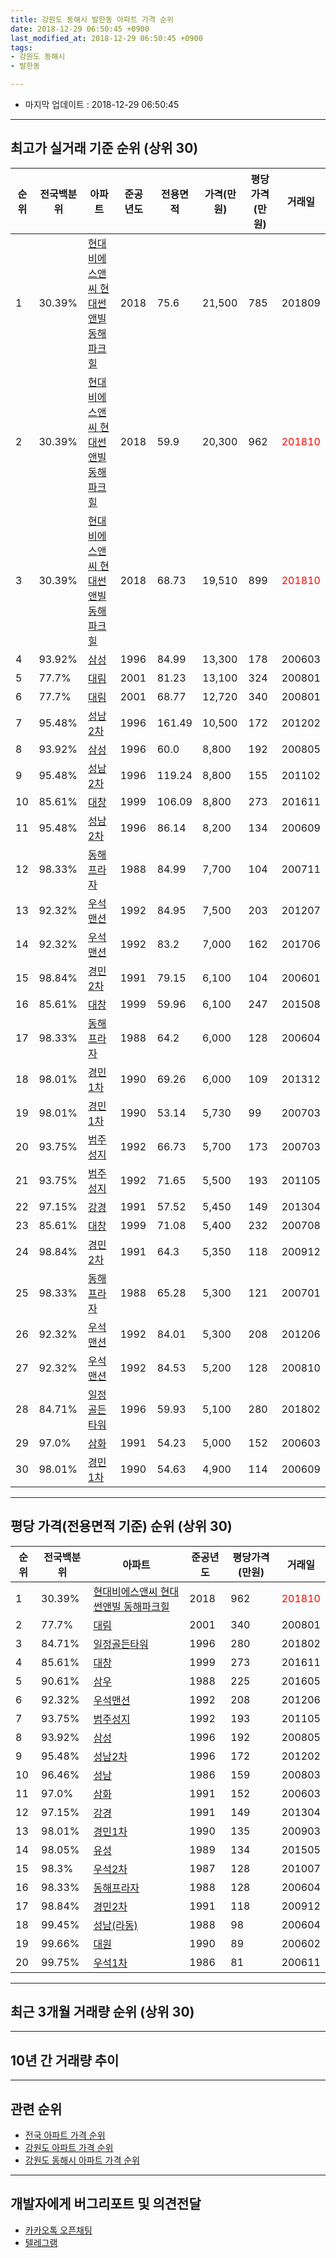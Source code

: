 ```yaml
---
title: 강원도 동해시 발한동 아파트 가격 순위
date: 2018-12-29 06:50:45 +0900
last_modified_at: 2018-12-29 06:50:45 +0900
tags:
- 강원도 동해시
- 발한동

---
```


* 마지막 업데이트 : 2018-12-29 06:50:45

---

## 최고가 실거래 기준 순위 (상위 30)


|순위|전국백분위|아파트|준공년도|전용면적|가격(만원)|평당가격(만원)|거래일|
|---|---|---|---|---|---|---|---|
|1|30.39%|[현대비에스앤씨 현대썬앤빌 동해파크힐](https://search.naver.com/search.naver?query=%EA%B0%95%EC%9B%90%EB%8F%84+%EB%8F%99%ED%95%B4%EC%8B%9C+%EB%B0%9C%ED%95%9C%EB%8F%99+%ED%98%84%EB%8C%80%EB%B9%84%EC%97%90%EC%8A%A4%EC%95%A4%EC%94%A8+%ED%98%84%EB%8C%80%EC%8D%AC%EC%95%A4%EB%B9%8C+%EB%8F%99%ED%95%B4%ED%8C%8C%ED%81%AC%ED%9E%90)|2018|75.6|21,500|785|201809|
|2|30.39%|[현대비에스앤씨 현대썬앤빌 동해파크힐](https://search.naver.com/search.naver?query=%EA%B0%95%EC%9B%90%EB%8F%84+%EB%8F%99%ED%95%B4%EC%8B%9C+%EB%B0%9C%ED%95%9C%EB%8F%99+%ED%98%84%EB%8C%80%EB%B9%84%EC%97%90%EC%8A%A4%EC%95%A4%EC%94%A8+%ED%98%84%EB%8C%80%EC%8D%AC%EC%95%A4%EB%B9%8C+%EB%8F%99%ED%95%B4%ED%8C%8C%ED%81%AC%ED%9E%90)|2018|59.9|20,300|962|<span style="color:red">201810</span>|
|3|30.39%|[현대비에스앤씨 현대썬앤빌 동해파크힐](https://search.naver.com/search.naver?query=%EA%B0%95%EC%9B%90%EB%8F%84+%EB%8F%99%ED%95%B4%EC%8B%9C+%EB%B0%9C%ED%95%9C%EB%8F%99+%ED%98%84%EB%8C%80%EB%B9%84%EC%97%90%EC%8A%A4%EC%95%A4%EC%94%A8+%ED%98%84%EB%8C%80%EC%8D%AC%EC%95%A4%EB%B9%8C+%EB%8F%99%ED%95%B4%ED%8C%8C%ED%81%AC%ED%9E%90)|2018|68.73|19,510|899|<span style="color:red">201810</span>|
|4|93.92%|[삼성](https://search.naver.com/search.naver?query=%EA%B0%95%EC%9B%90%EB%8F%84+%EB%8F%99%ED%95%B4%EC%8B%9C+%EB%B0%9C%ED%95%9C%EB%8F%99+%EC%82%BC%EC%84%B1)|1996|84.99|13,300|178|200603|
|5|77.7%|[대림](https://search.naver.com/search.naver?query=%EA%B0%95%EC%9B%90%EB%8F%84+%EB%8F%99%ED%95%B4%EC%8B%9C+%EB%B0%9C%ED%95%9C%EB%8F%99+%EB%8C%80%EB%A6%BC)|2001|81.23|13,100|324|200801|
|6|77.7%|[대림](https://search.naver.com/search.naver?query=%EA%B0%95%EC%9B%90%EB%8F%84+%EB%8F%99%ED%95%B4%EC%8B%9C+%EB%B0%9C%ED%95%9C%EB%8F%99+%EB%8C%80%EB%A6%BC)|2001|68.77|12,720|340|200801|
|7|95.48%|[성남2차](https://search.naver.com/search.naver?query=%EA%B0%95%EC%9B%90%EB%8F%84+%EB%8F%99%ED%95%B4%EC%8B%9C+%EB%B0%9C%ED%95%9C%EB%8F%99+%EC%84%B1%EB%82%A82%EC%B0%A8)|1996|161.49|10,500|172|201202|
|8|93.92%|[삼성](https://search.naver.com/search.naver?query=%EA%B0%95%EC%9B%90%EB%8F%84+%EB%8F%99%ED%95%B4%EC%8B%9C+%EB%B0%9C%ED%95%9C%EB%8F%99+%EC%82%BC%EC%84%B1)|1996|60.0|8,800|192|200805|
|9|95.48%|[성남2차](https://search.naver.com/search.naver?query=%EA%B0%95%EC%9B%90%EB%8F%84+%EB%8F%99%ED%95%B4%EC%8B%9C+%EB%B0%9C%ED%95%9C%EB%8F%99+%EC%84%B1%EB%82%A82%EC%B0%A8)|1996|119.24|8,800|155|201102|
|10|85.61%|[대창](https://search.naver.com/search.naver?query=%EA%B0%95%EC%9B%90%EB%8F%84+%EB%8F%99%ED%95%B4%EC%8B%9C+%EB%B0%9C%ED%95%9C%EB%8F%99+%EB%8C%80%EC%B0%BD)|1999|106.09|8,800|273|201611|
|11|95.48%|[성남2차](https://search.naver.com/search.naver?query=%EA%B0%95%EC%9B%90%EB%8F%84+%EB%8F%99%ED%95%B4%EC%8B%9C+%EB%B0%9C%ED%95%9C%EB%8F%99+%EC%84%B1%EB%82%A82%EC%B0%A8)|1996|86.14|8,200|134|200609|
|12|98.33%|[동해프라자](https://search.naver.com/search.naver?query=%EA%B0%95%EC%9B%90%EB%8F%84+%EB%8F%99%ED%95%B4%EC%8B%9C+%EB%B0%9C%ED%95%9C%EB%8F%99+%EB%8F%99%ED%95%B4%ED%94%84%EB%9D%BC%EC%9E%90)|1988|84.99|7,700|104|200711|
|13|92.32%|[우석맨션](https://search.naver.com/search.naver?query=%EA%B0%95%EC%9B%90%EB%8F%84+%EB%8F%99%ED%95%B4%EC%8B%9C+%EB%B0%9C%ED%95%9C%EB%8F%99+%EC%9A%B0%EC%84%9D%EB%A7%A8%EC%85%98)|1992|84.95|7,500|203|201207|
|14|92.32%|[우석맨션](https://search.naver.com/search.naver?query=%EA%B0%95%EC%9B%90%EB%8F%84+%EB%8F%99%ED%95%B4%EC%8B%9C+%EB%B0%9C%ED%95%9C%EB%8F%99+%EC%9A%B0%EC%84%9D%EB%A7%A8%EC%85%98)|1992|83.2|7,000|162|201706|
|15|98.84%|[경민2차](https://search.naver.com/search.naver?query=%EA%B0%95%EC%9B%90%EB%8F%84+%EB%8F%99%ED%95%B4%EC%8B%9C+%EB%B0%9C%ED%95%9C%EB%8F%99+%EA%B2%BD%EB%AF%BC2%EC%B0%A8)|1991|79.15|6,100|104|200601|
|16|85.61%|[대창](https://search.naver.com/search.naver?query=%EA%B0%95%EC%9B%90%EB%8F%84+%EB%8F%99%ED%95%B4%EC%8B%9C+%EB%B0%9C%ED%95%9C%EB%8F%99+%EB%8C%80%EC%B0%BD)|1999|59.96|6,100|247|201508|
|17|98.33%|[동해프라자](https://search.naver.com/search.naver?query=%EA%B0%95%EC%9B%90%EB%8F%84+%EB%8F%99%ED%95%B4%EC%8B%9C+%EB%B0%9C%ED%95%9C%EB%8F%99+%EB%8F%99%ED%95%B4%ED%94%84%EB%9D%BC%EC%9E%90)|1988|64.2|6,000|128|200604|
|18|98.01%|[경민1차](https://search.naver.com/search.naver?query=%EA%B0%95%EC%9B%90%EB%8F%84+%EB%8F%99%ED%95%B4%EC%8B%9C+%EB%B0%9C%ED%95%9C%EB%8F%99+%EA%B2%BD%EB%AF%BC1%EC%B0%A8)|1990|69.26|6,000|109|201312|
|19|98.01%|[경민1차](https://search.naver.com/search.naver?query=%EA%B0%95%EC%9B%90%EB%8F%84+%EB%8F%99%ED%95%B4%EC%8B%9C+%EB%B0%9C%ED%95%9C%EB%8F%99+%EA%B2%BD%EB%AF%BC1%EC%B0%A8)|1990|53.14|5,730|99|200703|
|20|93.75%|[범주성지](https://search.naver.com/search.naver?query=%EA%B0%95%EC%9B%90%EB%8F%84+%EB%8F%99%ED%95%B4%EC%8B%9C+%EB%B0%9C%ED%95%9C%EB%8F%99+%EB%B2%94%EC%A3%BC%EC%84%B1%EC%A7%80)|1992|66.73|5,700|173|200703|
|21|93.75%|[범주성지](https://search.naver.com/search.naver?query=%EA%B0%95%EC%9B%90%EB%8F%84+%EB%8F%99%ED%95%B4%EC%8B%9C+%EB%B0%9C%ED%95%9C%EB%8F%99+%EB%B2%94%EC%A3%BC%EC%84%B1%EC%A7%80)|1992|71.65|5,500|193|201105|
|22|97.15%|[강경](https://search.naver.com/search.naver?query=%EA%B0%95%EC%9B%90%EB%8F%84+%EB%8F%99%ED%95%B4%EC%8B%9C+%EB%B0%9C%ED%95%9C%EB%8F%99+%EA%B0%95%EA%B2%BD)|1991|57.52|5,450|149|201304|
|23|85.61%|[대창](https://search.naver.com/search.naver?query=%EA%B0%95%EC%9B%90%EB%8F%84+%EB%8F%99%ED%95%B4%EC%8B%9C+%EB%B0%9C%ED%95%9C%EB%8F%99+%EB%8C%80%EC%B0%BD)|1999|71.08|5,400|232|200708|
|24|98.84%|[경민2차](https://search.naver.com/search.naver?query=%EA%B0%95%EC%9B%90%EB%8F%84+%EB%8F%99%ED%95%B4%EC%8B%9C+%EB%B0%9C%ED%95%9C%EB%8F%99+%EA%B2%BD%EB%AF%BC2%EC%B0%A8)|1991|64.3|5,350|118|200912|
|25|98.33%|[동해프라자](https://search.naver.com/search.naver?query=%EA%B0%95%EC%9B%90%EB%8F%84+%EB%8F%99%ED%95%B4%EC%8B%9C+%EB%B0%9C%ED%95%9C%EB%8F%99+%EB%8F%99%ED%95%B4%ED%94%84%EB%9D%BC%EC%9E%90)|1988|65.28|5,300|121|200701|
|26|92.32%|[우석맨션](https://search.naver.com/search.naver?query=%EA%B0%95%EC%9B%90%EB%8F%84+%EB%8F%99%ED%95%B4%EC%8B%9C+%EB%B0%9C%ED%95%9C%EB%8F%99+%EC%9A%B0%EC%84%9D%EB%A7%A8%EC%85%98)|1992|84.01|5,300|208|201206|
|27|92.32%|[우석맨션](https://search.naver.com/search.naver?query=%EA%B0%95%EC%9B%90%EB%8F%84+%EB%8F%99%ED%95%B4%EC%8B%9C+%EB%B0%9C%ED%95%9C%EB%8F%99+%EC%9A%B0%EC%84%9D%EB%A7%A8%EC%85%98)|1992|84.53|5,200|128|200810|
|28|84.71%|[일정골든타워](https://search.naver.com/search.naver?query=%EA%B0%95%EC%9B%90%EB%8F%84+%EB%8F%99%ED%95%B4%EC%8B%9C+%EB%B0%9C%ED%95%9C%EB%8F%99+%EC%9D%BC%EC%A0%95%EA%B3%A8%EB%93%A0%ED%83%80%EC%9B%8C)|1996|59.93|5,100|280|201802|
|29|97.0%|[삼화](https://search.naver.com/search.naver?query=%EA%B0%95%EC%9B%90%EB%8F%84+%EB%8F%99%ED%95%B4%EC%8B%9C+%EB%B0%9C%ED%95%9C%EB%8F%99+%EC%82%BC%ED%99%94)|1991|54.23|5,000|152|200603|
|30|98.01%|[경민1차](https://search.naver.com/search.naver?query=%EA%B0%95%EC%9B%90%EB%8F%84+%EB%8F%99%ED%95%B4%EC%8B%9C+%EB%B0%9C%ED%95%9C%EB%8F%99+%EA%B2%BD%EB%AF%BC1%EC%B0%A8)|1990|54.63|4,900|114|200609|


---

## 평당 가격(전용면적 기준) 순위 (상위 30)


|순위|전국백분위|아파트|준공년도|평당가격(만원)|거래일|
|---|---|---|---|---|---|
|1|30.39%|[현대비에스앤씨 현대썬앤빌 동해파크힐](https://search.naver.com/search.naver?query=%EA%B0%95%EC%9B%90%EB%8F%84+%EB%8F%99%ED%95%B4%EC%8B%9C+%EB%B0%9C%ED%95%9C%EB%8F%99+%ED%98%84%EB%8C%80%EB%B9%84%EC%97%90%EC%8A%A4%EC%95%A4%EC%94%A8+%ED%98%84%EB%8C%80%EC%8D%AC%EC%95%A4%EB%B9%8C+%EB%8F%99%ED%95%B4%ED%8C%8C%ED%81%AC%ED%9E%90)|2018|962|<span style="color:red">201810</span>|
|2|77.7%|[대림](https://search.naver.com/search.naver?query=%EA%B0%95%EC%9B%90%EB%8F%84+%EB%8F%99%ED%95%B4%EC%8B%9C+%EB%B0%9C%ED%95%9C%EB%8F%99+%EB%8C%80%EB%A6%BC)|2001|340|200801|
|3|84.71%|[일정골든타워](https://search.naver.com/search.naver?query=%EA%B0%95%EC%9B%90%EB%8F%84+%EB%8F%99%ED%95%B4%EC%8B%9C+%EB%B0%9C%ED%95%9C%EB%8F%99+%EC%9D%BC%EC%A0%95%EA%B3%A8%EB%93%A0%ED%83%80%EC%9B%8C)|1996|280|201802|
|4|85.61%|[대창](https://search.naver.com/search.naver?query=%EA%B0%95%EC%9B%90%EB%8F%84+%EB%8F%99%ED%95%B4%EC%8B%9C+%EB%B0%9C%ED%95%9C%EB%8F%99+%EB%8C%80%EC%B0%BD)|1999|273|201611|
|5|90.61%|[삼우](https://search.naver.com/search.naver?query=%EA%B0%95%EC%9B%90%EB%8F%84+%EB%8F%99%ED%95%B4%EC%8B%9C+%EB%B0%9C%ED%95%9C%EB%8F%99+%EC%82%BC%EC%9A%B0)|1988|225|201605|
|6|92.32%|[우석맨션](https://search.naver.com/search.naver?query=%EA%B0%95%EC%9B%90%EB%8F%84+%EB%8F%99%ED%95%B4%EC%8B%9C+%EB%B0%9C%ED%95%9C%EB%8F%99+%EC%9A%B0%EC%84%9D%EB%A7%A8%EC%85%98)|1992|208|201206|
|7|93.75%|[범주성지](https://search.naver.com/search.naver?query=%EA%B0%95%EC%9B%90%EB%8F%84+%EB%8F%99%ED%95%B4%EC%8B%9C+%EB%B0%9C%ED%95%9C%EB%8F%99+%EB%B2%94%EC%A3%BC%EC%84%B1%EC%A7%80)|1992|193|201105|
|8|93.92%|[삼성](https://search.naver.com/search.naver?query=%EA%B0%95%EC%9B%90%EB%8F%84+%EB%8F%99%ED%95%B4%EC%8B%9C+%EB%B0%9C%ED%95%9C%EB%8F%99+%EC%82%BC%EC%84%B1)|1996|192|200805|
|9|95.48%|[성남2차](https://search.naver.com/search.naver?query=%EA%B0%95%EC%9B%90%EB%8F%84+%EB%8F%99%ED%95%B4%EC%8B%9C+%EB%B0%9C%ED%95%9C%EB%8F%99+%EC%84%B1%EB%82%A82%EC%B0%A8)|1996|172|201202|
|10|96.46%|[성남](https://search.naver.com/search.naver?query=%EA%B0%95%EC%9B%90%EB%8F%84+%EB%8F%99%ED%95%B4%EC%8B%9C+%EB%B0%9C%ED%95%9C%EB%8F%99+%EC%84%B1%EB%82%A8)|1986|159|200803|
|11|97.0%|[삼화](https://search.naver.com/search.naver?query=%EA%B0%95%EC%9B%90%EB%8F%84+%EB%8F%99%ED%95%B4%EC%8B%9C+%EB%B0%9C%ED%95%9C%EB%8F%99+%EC%82%BC%ED%99%94)|1991|152|200603|
|12|97.15%|[강경](https://search.naver.com/search.naver?query=%EA%B0%95%EC%9B%90%EB%8F%84+%EB%8F%99%ED%95%B4%EC%8B%9C+%EB%B0%9C%ED%95%9C%EB%8F%99+%EA%B0%95%EA%B2%BD)|1991|149|201304|
|13|98.01%|[경민1차](https://search.naver.com/search.naver?query=%EA%B0%95%EC%9B%90%EB%8F%84+%EB%8F%99%ED%95%B4%EC%8B%9C+%EB%B0%9C%ED%95%9C%EB%8F%99+%EA%B2%BD%EB%AF%BC1%EC%B0%A8)|1990|135|200903|
|14|98.05%|[유성](https://search.naver.com/search.naver?query=%EA%B0%95%EC%9B%90%EB%8F%84+%EB%8F%99%ED%95%B4%EC%8B%9C+%EB%B0%9C%ED%95%9C%EB%8F%99+%EC%9C%A0%EC%84%B1)|1989|134|201505|
|15|98.3%|[우석2차](https://search.naver.com/search.naver?query=%EA%B0%95%EC%9B%90%EB%8F%84+%EB%8F%99%ED%95%B4%EC%8B%9C+%EB%B0%9C%ED%95%9C%EB%8F%99+%EC%9A%B0%EC%84%9D2%EC%B0%A8)|1987|128|201007|
|16|98.33%|[동해프라자](https://search.naver.com/search.naver?query=%EA%B0%95%EC%9B%90%EB%8F%84+%EB%8F%99%ED%95%B4%EC%8B%9C+%EB%B0%9C%ED%95%9C%EB%8F%99+%EB%8F%99%ED%95%B4%ED%94%84%EB%9D%BC%EC%9E%90)|1988|128|200604|
|17|98.84%|[경민2차](https://search.naver.com/search.naver?query=%EA%B0%95%EC%9B%90%EB%8F%84+%EB%8F%99%ED%95%B4%EC%8B%9C+%EB%B0%9C%ED%95%9C%EB%8F%99+%EA%B2%BD%EB%AF%BC2%EC%B0%A8)|1991|118|200912|
|18|99.45%|[성남(라동)](https://search.naver.com/search.naver?query=%EA%B0%95%EC%9B%90%EB%8F%84+%EB%8F%99%ED%95%B4%EC%8B%9C+%EB%B0%9C%ED%95%9C%EB%8F%99+%EC%84%B1%EB%82%A8%28%EB%9D%BC%EB%8F%99%29)|1988|98|200604|
|19|99.66%|[대원](https://search.naver.com/search.naver?query=%EA%B0%95%EC%9B%90%EB%8F%84+%EB%8F%99%ED%95%B4%EC%8B%9C+%EB%B0%9C%ED%95%9C%EB%8F%99+%EB%8C%80%EC%9B%90)|1990|89|200602|
|20|99.75%|[우석1차](https://search.naver.com/search.naver?query=%EA%B0%95%EC%9B%90%EB%8F%84+%EB%8F%99%ED%95%B4%EC%8B%9C+%EB%B0%9C%ED%95%9C%EB%8F%99+%EC%9A%B0%EC%84%9D1%EC%B0%A8)|1986|81|200611|


---

## 최근 3개월 거래량 순위 (상위 30)


<div style="width:100%;">
    <canvas id="deal_count_ranking" height="250"></canvas>
</div>


<script>
new Chart(document.getElementById("deal_count_ranking"), {
    type: 'horizontalBar',
    data: {
        labels: ['현대비에스앤씨 현대썬앤빌 동해파크힐', '강경', '우석1차', '삼성', '경민2차', '대원', '동해프라자', '성남(라동)', '삼우', '경민1차', '범주성지', '우석맨션'],
        datasets: [{
            label: '실거래 수',
            data: [11, 3, 2, 1, 1, 1, 1, 1, 1, 1, 1, 1],
            borderColor: "rgba(255, 0, 128, 1)",
            backgroundColor: "rgba(255, 0, 128, 0.5)",
            fill: false,
        }]
    },
    options: {
        responsive: true,
        title: {
            display: true,
            text: '최근 3개월 거래량 순위'
        },
        tooltips: {
            mode: 'index',
            intersect: false,
            callbacks: {
                title: function(tooltipItems, data) {
                    return "실거래 수:";
                },
                label: function(tooltipItem, data) {
                    return data.labels[tooltipItem.index] + ": " + tooltipItem.xLabel;
                }
            }
        },
        hover: {
            mode: 'nearest',
            intersect: true
        },
        scales: {
            xAxes: [{
                display: true,
                scaleLabel: {
                    display: true,
                    labelString: '실거래 수'
                },
                ticks: {
                    suggestedMin: 0,
                }
            }],
            yAxes: [{
                display: true,
                ticks: {
                    autoSkip: false,
                    callback: function(value, index, values) {
                        if (value.length > 15)
                            return value.substr(0, 13) + "...";
                        else
                            return value;
                    }
                },
                scaleLabel: {
                    display: false,
                }
            }]
        }
    }
});

</script>


---

## 10년 간 거래량 추이


<div style="width:100%;">
    <canvas id="deal_progress" height="250"></canvas>
</div>

<script>
new Chart(document.getElementById("deal_progress"), {
    type: 'line',
    data: {
        labels: ['200812','200901','200902','200903','200904','200905','200906','200907','200908','200909','200910','200911','200912','201001','201002','201003','201004','201005','201006','201007','201008','201009','201010','201011','201012','201101','201102','201103','201104','201105','201106','201107','201108','201109','201110','201111','201112','201201','201202','201203','201204','201205','201206','201207','201208','201209','201210','201211','201212','201301','201302','201303','201304','201305','201306','201307','201308','201309','201310','201311','201312','201401','201402','201403','201404','201405','201406','201407','201408','201409','201410','201411','201412','201501','201502','201503','201504','201505','201506','201507','201508','201509','201510','201511','201512','201601','201602','201603','201604','201605','201606','201607','201608','201609','201610','201611','201612','201701','201702','201703','201704','201705','201706','201707','201708','201709','201710','201711','201712','201801','201802','201803','201804','201805','201806','201807','201808','201809','201810','201811','201812'],
        datasets: [{
            label: '실거래 수',
            pointRadius: 1,
            data: [6, 4, 10, 6, 8, 6, 6, 11, 3, 5, 2, 5, 9, 3, 7, 12, 13, 4, 8, 5, 3, 9, 8, 3, 4, 3, 4, 5, 6, 8, 6, 10, 10, 6, 5, 7, 7, 0, 9, 7, 7, 4, 10, 9, 4, 7, 2, 8, 4, 1, 7, 6, 8, 6, 6, 7, 4, 4, 7, 2, 8, 2, 3, 4, 5, 4, 5, 7, 7, 7, 4, 7, 4, 4, 4, 7, 6, 5, 7, 8, 6, 4, 3, 3, 5, 11, 8, 6, 4, 9, 16, 1, 7, 7, 5, 9, 10, 3, 5, 7, 7, 16, 8, 3, 9, 4, 3, 4, 3, 2, 3, 5, 3, 3, 8, 4, 2, 6, 10, 8, 7],
            borderColor: "rgba(255, 201, 14, 1)",
            backgroundColor: "rgba(255, 201, 14, 0.5)",
            fill: true,
        }]
    },
    options: {
        responsive: true,
        title: {
            display: true,
            text: '10년간 거래량 추이'
        },
        tooltips: {
            mode: 'index',
            intersect: false,
        },
        hover: {
            mode: 'nearest',
            intersect: true
        },
        scales: {
            xAxes: [{
                display: true,
                scaleLabel: {
                    display: true,
                    labelString: '년/월'
                }
            }],
            yAxes: [{
                display: true,
                ticks: {
                    suggestedMin: 0,
                },
                scaleLabel: {
                    display: true,
                    labelString: '실거래 수'
                }
            }]
        }
    }
});

</script>


---

## 관련 순위

- [전국 아파트 가격 순위](https://inasie.github.io/apt-ranking/전국)
- [강원도 아파트 가격 순위](https://inasie.github.io/apt-ranking/강원도)
- [강원도 동해시 아파트 가격 순위](https://inasie.github.io/apt-ranking/강원도-동해시)


---

## 개발자에게 버그리포트 및 의견전달

- [카카오톡 오픈채팅](https://open.kakao.com/o/gLJUAP4)
- [텔레그램](https://t.me/inasie)

